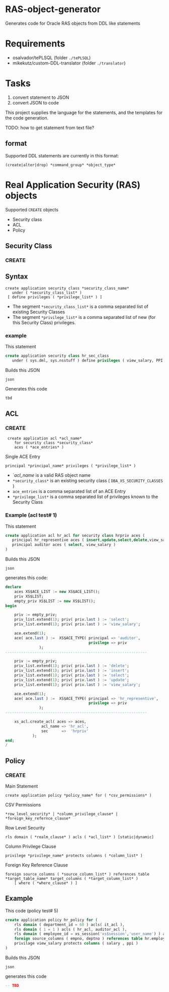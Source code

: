 # RAS-object-generator
Generates code for Oracle RAS objects from DDL like statements

# Requirements

- osalvador/tePLSQL (folder `./tePLSQL`)
- mikekutz/custom-DDL-translator (folder `./translator`)

# Tasks

1. convert statement to JSON
1. convert JSON to code

This project supplies the language for the statements, and the templates for the code generation.

TODO: how to get statement from text file?

 ## format
 
 Supported DDL statements are currently in this format:
 
 `(create|alter|drop) *command_group* *object_type*`
 
 # Real Application Security (RAS) objects
  
 Supported `CREATE` objects
 
 - Security class
 - ACL
 - Policy
 
 ## Security Class
 
 ### CREATE
 
 ## Syntax
 
 ```
 create application security class *security_class_name*
    under ( *security_class_list* )
  [ define privileges ( *privilege_list* ) ]
```
 
 - The segment `*security_class_list*` is a comma separated list of existing Security Classes
 - The segment `*privilege_list*` is a comma separated list of new (for this Security Class) privileges.
 
 ### example
 
 This statement
 
 ```sql
 create application security class hr_sec_class
    under ( sys.dml, sys.nsstuff ) define privileges ( view_salary, PPI )
 ```
 
 Builds this JSON
 
 ```
 json
 ```
 
 Generates this code
 
 ```sql
 tbd
 ```
 
 
 ## ACL
 
 ### CREATE
  
```
 create application acl *acl_name*
    for security class *security_class*
    aces ( *ace_entries* )
```

Single ACE Entry

```
principal *principal_name* privileges ( *privilege_list* )
```

 - `*acl_name* is a valid RAS object name
 - `*security_class*` is an existing security class ( `DBA_XS_SECURITY_CLASSES` )
 - `ace_entries` is a comma separated list of an ACE Entry
 - `*privilege_list*` is a comma separated list of privileges known to the Security Class
 
 
 ### Example (acl test# 1)
 
 This statement
 
 ```sql
 create application acl hr_acl for security class hrpriv aces (
    principal hr_representive aces ( insert,update,select,delete,view_salary ),
    principal auditor aces ( select, view_salary )
 )
```

Builds this JSON

```
json
```

generates this code:

```sql
declare
    aces XS$ACE_LIST := new XS$ACE_LIST();
    priv XS$LIST;
    empty_priv XS$LIST := new XS$LIST();
begin

    priv := empty_priv;
    priv_list.extend(1); priv( priv.last ) := 'select';
    priv_list.extend(1); priv( priv.last ) := 'view_salary';

    ace.extend(1);
    ace( ace.last ) :=  XS$ACE_TYPE( principal => 'auditor',
                                     privilege => priv
               );
---------------------------------------------------------------

    priv := empty_priv;
    priv_list.extend(1); priv( priv.last ) := 'delete';
    priv_list.extend(1); priv( priv.last ) := 'insert';
    priv_list.extend(1); priv( priv.last ) := 'select';
    priv_list.extend(1); priv( priv.last ) := 'update';
    priv_list.extend(1); priv( priv.last ) := 'view_salary';

    ace.extend(1);
    ace( ace.last ) :=  XS$ACE_TYPE( principal => 'hr_representive',
                                     privilege => priv
               );
---------------------------------------------------------------

    xs_acl.create_acl( aces => aces,
                acl_name => 'hr_acl',
                sec      =>  'hrpriv'
            );
end;
/
```

## Policy

### CREATE

Main Statement

`create application policy *policy_name* for ( *csv_permissions* )`

CSV Permissions

```
*row_level_security* | *column_privilege_clause* | *foreign_key_refernce_clause*
```

Row Level Security

```
rls domain ( *realm_clause* ) acls ( *acl_list* ) [static|dynamic]
```

Column Privilege Clause

```
privilege *privilege_name* protects columns ( *column_list* )
```

Foreign Key Reference Clause
```
foreign source_columns ( *source_column_list* ) references table *target_table_name* target_columns ( *target_column_list* )
    [ where ( *where_clause* ) ]
```

## Example

This code (policy test# 5)

```sql
create application policy hr_policy for (
    rls domain ( department_id = 60 ) acls( it_acl ),
    rls domain ( 1 = 1 ) acls ( hr_acl, auditor_acl ),
    rls domain ( employee_id = xs_session('xs$session','user_name') ) acls ( emp_acl ),
    foreign source_columns ( empno, deptno ) references table hr.employees target_columns ( employee_id, department_id ) where ( private = 1 ) ,
    privilage view_salary protects columns ( salary , ppi )
)
```

Builds this JSON
```
json
```

generates this code

```sql
-- TBD
```